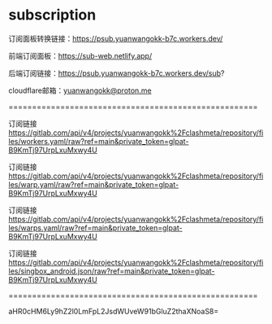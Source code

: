 # subscription

订阅面板转换链接：https://psub.yuanwangokk-b7c.workers.dev/

前端订阅面板：https://sub-web.netlify.app/

后端订阅链接：https://psub.yuanwangokk-b7c.workers.dev/sub?

cloudflare邮箱：yuanwangokk@proton.me

=====================================================
                                                                                    
订阅链接    https://gitlab.com/api/v4/projects/yuanwangokk%2Fclashmeta/repository/files/workers.yaml/raw?ref=main&private_token=glpat-B9KmTj97UrpLxuMxwy4U

订阅链接    https://gitlab.com/api/v4/projects/yuanwangokk%2Fclashmeta/repository/files/warp.yaml/raw?ref=main&private_token=glpat-B9KmTj97UrpLxuMxwy4U

订阅链接    https://gitlab.com/api/v4/projects/yuanwangokk%2Fclashmeta/repository/files/warps.yaml/raw?ref=main&private_token=glpat-B9KmTj97UrpLxuMxwy4U

订阅链接    https://gitlab.com/api/v4/projects/yuanwangokk%2Fclashmeta/repository/files/singbox_android.json/raw?ref=main&private_token=glpat-B9KmTj97UrpLxuMxwy4U


=====================================================

aHR0cHM6Ly9hZ2l0LmFpL2JsdWUveW91bGluZ2thaXNoaS8=
